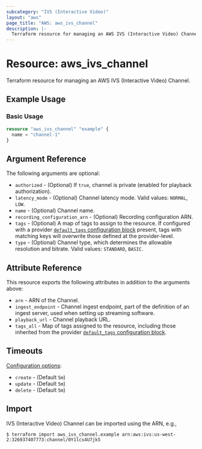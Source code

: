 ```yaml
---
subcategory: "IVS (Interactive Video)"
layout: "aws"
page_title: "AWS: aws_ivs_channel"
description: |-
  Terraform resource for managing an AWS IVS (Interactive Video) Channel.
---
```


# Resource: aws_ivs_channel

Terraform resource for managing an AWS IVS (Interactive Video) Channel.

## Example Usage

### Basic Usage

```terraform
resource "aws_ivs_channel" "example" {
  name = "channel-1"
}
```

## Argument Reference

The following arguments are optional:

* `authorized` - (Optional) If `true`, channel is private (enabled for playback authorization).
* `latency_mode` - (Optional) Channel latency mode. Valid values: `NORMAL`, `LOW`.
* `name` - (Optional) Channel name.
* `recording_configuration_arn` - (Optional) Recording configuration ARN.
* `tags` - (Optional) A map of tags to assign to the resource. If configured with a provider [`default_tags` configuration block](https://registry.terraform.io/providers/hashicorp/aws/latest/docs#default_tags-configuration-block) present, tags with matching keys will overwrite those defined at the provider-level.
* `type` - (Optional) Channel type, which determines the allowable resolution and bitrate. Valid values: `STANDARD`, `BASIC`.

## Attribute Reference

This resource exports the following attributes in addition to the arguments above:

* `arn` - ARN of the Channel.
* `ingest_endpoint` - Channel ingest endpoint, part of the definition of an ingest server, used when setting up streaming software.
* `playback_url` - Channel playback URL.
* `tags_all` - Map of tags assigned to the resource, including those inherited from the provider [`default_tags` configuration block](https://registry.terraform.io/providers/hashicorp/aws/latest/docs#default_tags-configuration-block).

## Timeouts

[Configuration options](https://www.terraform.io/docs/configuration/blocks/resources/syntax.html#operation-timeouts):

* `create` - (Default `5m`)
* `update` - (Default `5m`)
* `delete` - (Default `5m`)

## Import

IVS (Interactive Video) Channel can be imported using the ARN, e.g.,

```
$ terraform import aws_ivs_channel.example arn:aws:ivs:us-west-2:326937407773:channel/0Y1lcs4U7jk5
```
